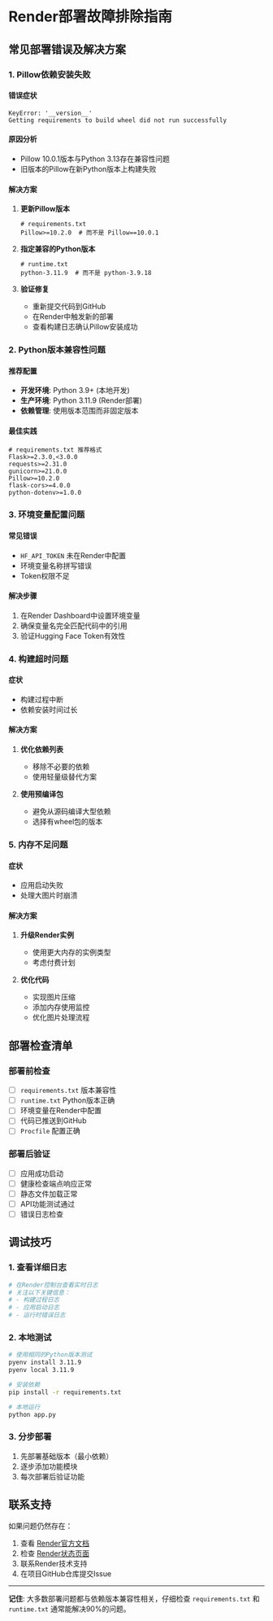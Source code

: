 # Render部署故障排除指南

## 常见部署错误及解决方案

### 1. Pillow依赖安装失败

#### 错误症状
```
KeyError: '__version__'
Getting requirements to build wheel did not run successfully
```

#### 原因分析
- Pillow 10.0.1版本与Python 3.13存在兼容性问题
- 旧版本的Pillow在新Python版本上构建失败

#### 解决方案
1. **更新Pillow版本**
   ```
   # requirements.txt
   Pillow>=10.2.0  # 而不是 Pillow==10.0.1
   ```

2. **指定兼容的Python版本**
   ```
   # runtime.txt
   python-3.11.9  # 而不是 python-3.9.18
   ```

3. **验证修复**
   - 重新提交代码到GitHub
   - 在Render中触发新的部署
   - 查看构建日志确认Pillow安装成功

### 2. Python版本兼容性问题

#### 推荐配置
- **开发环境**: Python 3.9+ (本地开发)
- **生产环境**: Python 3.11.9 (Render部署)
- **依赖管理**: 使用版本范围而非固定版本

#### 最佳实践
```
# requirements.txt 推荐格式
Flask>=2.3.0,<3.0.0
requests>=2.31.0
gunicorn>=21.0.0
Pillow>=10.2.0
flask-cors>=4.0.0
python-dotenv>=1.0.0
```

### 3. 环境变量配置问题

#### 常见错误
- `HF_API_TOKEN` 未在Render中配置
- 环境变量名称拼写错误
- Token权限不足

#### 解决步骤
1. 在Render Dashboard中设置环境变量
2. 确保变量名完全匹配代码中的引用
3. 验证Hugging Face Token有效性

### 4. 构建超时问题

#### 症状
- 构建过程中断
- 依赖安装时间过长

#### 解决方案
1. **优化依赖列表**
   - 移除不必要的依赖
   - 使用轻量级替代方案

2. **使用预编译包**
   - 避免从源码编译大型依赖
   - 选择有wheel包的版本

### 5. 内存不足问题

#### 症状
- 应用启动失败
- 处理大图片时崩溃

#### 解决方案
1. **升级Render实例**
   - 使用更大内存的实例类型
   - 考虑付费计划

2. **优化代码**
   - 实现图片压缩
   - 添加内存使用监控
   - 优化图片处理流程

## 部署检查清单

### 部署前检查
- [ ] `requirements.txt` 版本兼容性
- [ ] `runtime.txt` Python版本正确
- [ ] 环境变量在Render中配置
- [ ] 代码已推送到GitHub
- [ ] `Procfile` 配置正确

### 部署后验证
- [ ] 应用成功启动
- [ ] 健康检查端点响应正常
- [ ] 静态文件加载正常
- [ ] API功能测试通过
- [ ] 错误日志检查

## 调试技巧

### 1. 查看详细日志
```bash
# 在Render控制台查看实时日志
# 关注以下关键信息：
# - 构建过程日志
# - 应用启动日志
# - 运行时错误日志
```

### 2. 本地测试
```bash
# 使用相同的Python版本测试
pyenv install 3.11.9
pyenv local 3.11.9

# 安装依赖
pip install -r requirements.txt

# 本地运行
python app.py
```

### 3. 分步部署
1. 先部署基础版本（最小依赖）
2. 逐步添加功能模块
3. 每次部署后验证功能

## 联系支持

如果问题仍然存在：
1. 查看 [Render官方文档](https://render.com/docs)
2. 检查 [Render状态页面](https://status.render.com/)
3. 联系Render技术支持
4. 在项目GitHub仓库提交Issue

---

**记住**: 大多数部署问题都与依赖版本兼容性相关，仔细检查 `requirements.txt` 和 `runtime.txt` 通常能解决90%的问题。